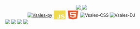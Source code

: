<div align="center">
  <a href="https://github.com/Georgejcmp">
  <img height="180em" src="https://github-readme-stats.vercel.app/api?username=Georgejcmp&show_icons=true&theme=dark&include_all_commits=true&count_private=true"/>
  <img height="180em" src="https://github-readme-stats.vercel.app/api/top-langs/?username=Georgejcmp&layout=compact&langs_count=7&theme=dark"/>
</div>



<center>
  <img align="center" alt="Vsales-py" height="30" width="40"  src="https://cdn.jsdelivr.net/gh/devicons/devicon/icons/python/python-original.svg" target="_blank"></a>
  <img align="center" alt="Vsales-js" height="30" width="40" src="https://raw.githubusercontent.com/devicons/devicon/master/icons/javascript/javascript-plain.svg">
  <img align="center" alt="Vsales-HTML" height="30" width="40" src="https://raw.githubusercontent.com/devicons/devicon/master/icons/html5/html5-original.svg">
  <img align="center" alt="Vsales-CSS" height="30" width="40" src="https://cdn.jsdelivr.net/gh/devicons/devicon/icons/css3/css3-original.svg">
  <img align="center" alt="Vsales-DJ" height="30" width="40" src="https://cdn.jsdelivr.net/gh/devicons/devicon/icons/django/django-plain.svg">
          
 </center>
 
 
 <div> 
  <a href="https://www.linkedin.com/in/victor-sales-de-oliveria-79474930/"><img src="https://img.shields.io/badge/LinkedIn-0077B5?style=for-the-badge&logo=linkedin&logoColor=white"></a>
  </a>
  <a href = "mailto:vsales85@gmail.com"><img src="https://img.shields.io/badge/-Gmail-%23333?style=for-the-badge&logo=gmail&logoColor=white" target="_blank"></a>
  <a href="https://instagram.com/vsales_85" target="_blank"><img src="https://img.shields.io/badge/-Instagram-%23E4405F?style=for-the-badge&logo=instagram&logoColor=white" target="_blank"></a>
 	<a href="https://www.twitch.tv/vsales85" target="_blank"><img src="https://img.shields.io/badge/Twitch-9146FF?style=for-the-badge&logo=twitch&logoColor=white" target="_blank"></a>
  </div>
